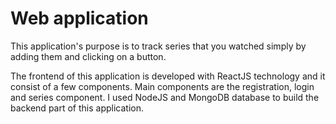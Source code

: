 # Web application

This application's purpose is to track series that you watched simply by adding them and clicking on a button. 

The frontend of this application is developed with ReactJS technology and it consist of a few components.
Main components are the registration, login and series component.
I used NodeJS and MongoDB database to build the backend part of this application.
